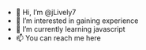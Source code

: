 - 👋 Hi, I’m @jLively7
- 👀 I’m interested in gaining experience
- 🌱 I’m currently learning javascript
- 📫 You can reach me here

<!---
jLively7/jLively7 is a ✨ special ✨ repository because its `README.md` (this file) appears on your GitHub profile.
You can click the Preview link to take a look at your changes.
--->
